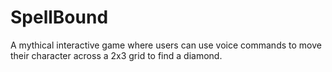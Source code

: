 # SpellBound
A mythical interactive game where users can use voice commands to move their character across a 2x3 grid to find a diamond.
